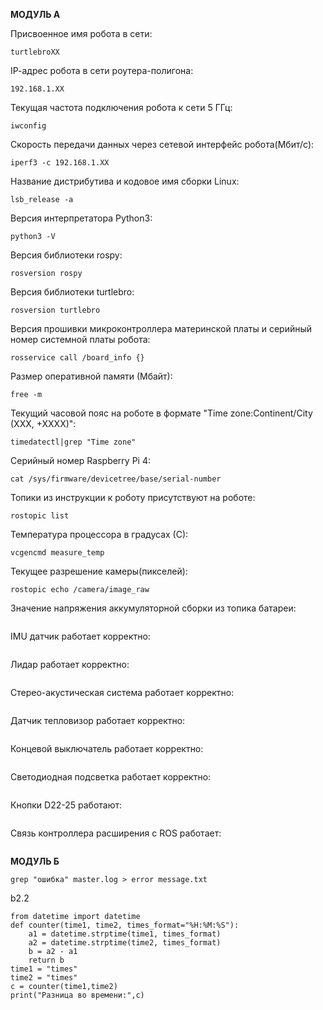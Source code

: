 **МОДУЛЬ А**

Присвоенное имя робота в сети:
```
turtlebroXX    
```
IР-адрес робота в сети роутера-полигона:
```
192.168.1.XX
```
Текущая частота подключения робота к сети 5 ГГц:
```
iwconfig
```
Скорость передачи данных через сетевой интерфейс робота(Мбит/с):
```
iperf3 -c 192.168.1.XX
```
Название дистрибутива и кодовое имя сборки Linux:
```
lsb_release -a
```
Версия интерпретатора Python3:
```
python3 -V
```
Версия библиотеки rospy:
```
rosversion rospy
```
Версия библиотеки turtlebro:
```
rosversion turtlebro
```
Версия прошивки микроконтроллера материнской платы и серийный номер системной платы робота:
```
rosservice call /board_info {}
```
Размер оперативной памяти (Мбайт):
```
free -m
```
Текущий часовой пояс на роботе в формате "Time
zone:Continent/City (XXX, +XXXX)":
```
timedatectl|grep "Time zone"
```
Серийный номер Raspberry Pi 4:
```
cat /sys/firmware/devicetree/base/serial-number
```
Топики из инструкции к роботу присутствуют на роботе:
```
rostopic list
```
Температура процессора в градусах (С):
```
vcgencmd measure_temp
```
Текущее разрешение камеры(пикселей):
```
rostopic echo /camera/image_raw
```
Значение напряжения аккумуляторной сборки из топика батареи:
```
```
IMU датчик работает корректно:
```
```
Лидар работает корректно:
```
```
Стерео-акустическая система работает корректно:
```
```
Датчик тепловизор работает корректно:
```
```
Концевой выключатель работает корректно:
```
```
Светодиодная подсветка работает корректно:
```
```
Кнопки  D22-25 работают:
```
```
Связь контроллера расширения с ROS работает:
```
```
**МОДУЛЬ Б**
```
grep "ошибка" master.log > error message.txt
```
b2.2
```
from datetime import datetime
def counter(time1, time2, times_format="%H:%M:%S"):
    a1 = datetime.strptime(time1, times_format)
    a2 = datetime.strptime(time2, times_format)
    b = a2 - a1
    return b
time1 = "times"
time2 = "times"
c = counter(time1,time2)
print("Разница во времени:",с)
```
